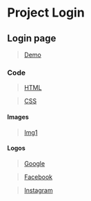 # Project Login
## Login page
>[Demo]()
### Code
>[HTML](https://github.com/shreyash00007/Login/blob/main/index.html)

>[CSS](https://github.com/shreyash00007/Login/blob/main/style.css)

#### Images
>[Img1](https://github.com/shreyash00007/Login/blob/main/img1.jpg)

#### Logos
>[Google](https://github.com/shreyash00007/Login/blob/main/Google.png)

>[Facebook](https://github.com/shreyash00007/Login/blob/main/facebbok.png)

>[Instagram](https://github.com/shreyash00007/Login/blob/main/facebbok.png)
